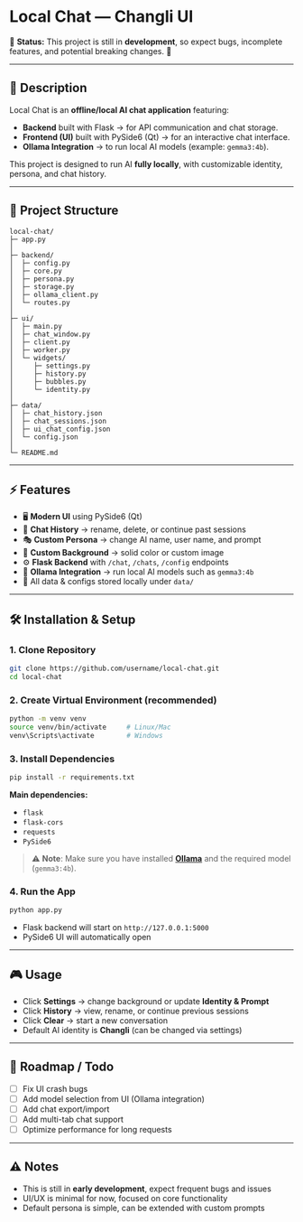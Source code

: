 # Local Chat — Changli UI

🚧 **Status:** This project is still in **development**, so expect bugs, incomplete features, and potential breaking changes. 🚧

---

## 📖 Description
Local Chat is an **offline/local AI chat application** featuring:
- **Backend** built with Flask → for API communication and chat storage.
- **Frontend (UI)** built with PySide6 (Qt) → for an interactive chat interface.
- **Ollama Integration** → to run local AI models (example: `gemma3:4b`).

This project is designed to run AI **fully locally**, with customizable identity, persona, and chat history.

---

## 📂 Project Structure
```
local-chat/
├─ app.py                    
│
├─ backend/
│  ├─ config.py      
│  ├─ core.py           
│  ├─ persona.py            
│  ├─ storage.py             
│  ├─ ollama_client.py       
│  └─ routes.py              
│
├─ ui/
│  ├─ main.py               
│  ├─ chat_window.py         
│  ├─ client.py              
│  ├─ worker.py              
│  └─ widgets/              
│     ├─ settings.py         
│     ├─ history.py          
│     ├─ bubbles.py          
│     └─ identity.py        
│
├─ data/                    
│  ├─ chat_history.json
│  ├─ chat_sessions.json
│  ├─ ui_chat_config.json
│  └─ config.json
│
└─ README.md                 
```

---

## ⚡ Features
- 🖥 **Modern UI** using PySide6 (Qt)
- 📝 **Chat History** → rename, delete, or continue past sessions
- 🎭 **Custom Persona** → change AI name, user name, and prompt
- 🎨 **Custom Background** → solid color or custom image
- ⚙️ **Flask Backend** with `/chat`, `/chats`, `/config` endpoints
- 🤖 **Ollama Integration** → run local AI models such as `gemma3:4b`
- 📂 All data & configs stored locally under `data/`

---

## 🛠️ Installation & Setup

### 1. Clone Repository
```bash
git clone https://github.com/username/local-chat.git
cd local-chat
```

### 2. Create Virtual Environment (recommended)
```bash
python -m venv venv
source venv/bin/activate     # Linux/Mac
venv\Scripts\activate        # Windows
```

### 3. Install Dependencies
```bash
pip install -r requirements.txt
```

**Main dependencies:**
- `flask`
- `flask-cors`
- `requests`
- `PySide6`

> ⚠️ **Note**: Make sure you have installed **[Ollama](https://ollama.ai/)** and the required model (`gemma3:4b`).

### 4. Run the App
```bash
python app.py
```

- Flask backend will start on `http://127.0.0.1:5000`
- PySide6 UI will automatically open

---

## 🎮 Usage
- Click **Settings** → change background or update **Identity & Prompt**
- Click **History** → view, rename, or continue previous sessions
- Click **Clear** → start a new conversation
- Default AI identity is **Changli** (can be changed via settings)

---

## 📌 Roadmap / Todo
- [ ] Fix UI crash bugs
- [ ] Add model selection from UI (Ollama integration)
- [ ] Add chat export/import
- [ ] Add multi-tab chat support
- [ ] Optimize performance for long requests

---

## ⚠️ Notes
- This is still in **early development**, expect frequent bugs and issues  
- UI/UX is minimal for now, focused on core functionality  
- Default persona is simple, can be extended with custom prompts  
